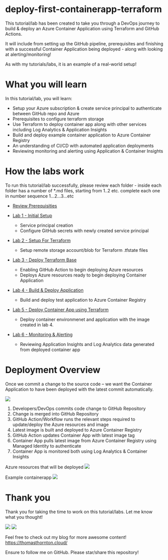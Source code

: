 # deploy-first-containerapp-terraform

This tutorial/lab has been created to take you through a DevOps journey to build & deploy an Azure Container Application using Terraform and GitHub Actions. 

It will include from setting up the GitHub pipeline, prerequisites and finishing with a successful Container Application being deployed - along with looking at alerting/monitoring!

As with my tutorials/labs, it is an example of a real-world setup!

# What you will learn

In this tutorial/lab, you will learn:
- Setup your Azure subscription & create service principal to authenticate between GitHub repo and Azure
- Prerequisites to configure terraform storage
- Use Terraform to deploy container app along with other services including Log Analytics & Application Insights
- Build and deploy example container application to Azure Container Registry
- An understanding of CI/CD with automated application deployments
- Reviewing monitoring and alerting using Application & Container Insights

# How the labs work

To run this tutorial/lab successfully, please review each folder - inside each folder has a number of *.md files, starting from 1..2 etc. complete each one in number sequence 1...2...3...etc

- [Review Prerequisities](https://github.com/thomast1906/deploy-first-containerapp-terraform/blob/main/prerequisites.md)

- [Lab 1 - Initial Setup](https://github.com/thomast1906/deploy-first-containerapp-terraform/tree/main/1-setup)
    - Service principal creation
    - Configure GitHub secrets with newly created service principal

- [Lab 2 - Setup For Terraform](https://github.com/thomast1906/deploy-first-containerapp-terraform/tree/main/2-setup-terraform)
    - Setup remote storage account/blob for Terraform .tfstate files

- [Lab 3 - Deploy Terraform Base](https://github.com/thomast1906/deploy-first-containerapp-terraform/tree/main/3-deploy-terraform-base)
    - Enabling GitHub Action to begin deploying Azure resources
    - Deploys Azure resources ready to begin deploying Container Application

- [Lab 4 - Build & Deploy Application](https://github.com/thomast1906/deploy-first-containerapp-terraform/tree/main/4-build-deploy-application-to-acr)
    - Build and deploy test application to Azure Container Registry

- [Lab 5 - Deploy Container App using Terraform](https://github.com/thomast1906/deploy-first-containerapp-terraform/tree/main/5-deploy-containerapp-terraform)
    - Deploy container environmenet and application with the image created in lab 4.

- [Lab 6 - Monitoring & Alerting](https://github.com/thomast1906/deploy-first-containerapp-terraform/tree/main/6-monitoring-and-alerting)
    - Reviewing Application Insights and Log Analytics data generated from deployed container app

# Deployment Overview
Once we commit a change to the source code – we want the Container Application to have been deployed with the latest commit automatically.

![](drawio/drawing.png)

1. Developers/DevOps commits code change to GitHub Repository
2. Change is merged into GitHub Repository
3. GitHub Action/Workflow runs the relevant steps required to update/deploy the Azure resources and image
4. Latest image is built and deployed to Azure Container Registry
5. GitHub Action updates Container App with latest image tag
6. Container App pulls latest image from Azure Container Registry using Managed Identity to authenticate
7. Container App is monitored both using Log Analytics & Container Insights

Azure resources that will be deployed 
![](5-deploy-containerapp-terraform/images/azure-portal-resources.png)

Example containerapp
![](6-monitoring-and-alerting/images/screenshot-container-app.png)

# Thank you
Thank you for taking the time to work on this tutorial/labs. Let me know what you thought!

<a href= "https://twitter.com/tamstar1234"><img src="https://img.icons8.com/nolan/50/twitter.png"/></a>
<a href= "https://www.linkedin.com/in/thomas-thornton-21a86b75/"><img src="https://img.icons8.com/nolan/50/linkedin.png"/></a>

Feel free to check out my blog for more awesome content!
https://thomasthornton.cloud/ 

Ensure to follow me on GitHub. Please star/share this repository!
